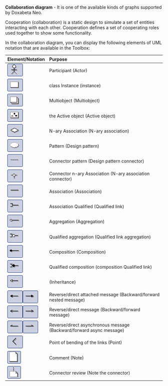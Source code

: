 **Collaboration diagram** - It is one of the available kinds of graphs supported by Doxabeta Neo.



Cooperation (collaboration) is a static design to simulate a set of entities interacting with each other. Cooperation defines a set of cooperating roles used together to show some functionality.

In the collaboration diagram, you can display the following elements of UML notation that are available in the Toolbox:

Element/Notation | Purpose
:-----------------------------------------------------------------------|:-----------------------------
![Example](/Diagrams/actor.jpg) | Participant (Actor)
![Example](/Diagrams/instance.jpg) | class Instance (instance)
![Example](/Diagrams/multiobject.jpg) | Multiobject (Multiobject)
![Example](/Diagrams/activeobject.jpg) | the Active object (Active object)
![Example](/Diagrams/naryassoc.jpg) | N-ary Association (N-ary association)
![Example](/Diagrams/designpatt.jpg) | Pattern (Design pattern)
![Example](/Diagrams/designpattconn.jpg) | Connector pattern (Design pattern connector)
![Example](/Diagrams/naryconn.jpg) | Connector n-ary Association (N-ary association connector)
![Example](/Diagrams/assoc.jpg) | Association (Association)
![Example](/Diagrams/qlink.jpg) | Association Qualified (Qualified link)
![Example](/Diagrams/aggregation.jpg) | Aggregation (Aggregation)
![Example](/Diagrams/qaggregation.jpg) | Qualified aggregation (Qualified link aggregation)
![Example](/Diagrams/composition.jpg) | Composition (Composition)
![Example](/Diagrams/qcomposition.jpg) | Qualified composition (composition Qualified link)
![Example](/Diagrams/inheritance.jpg) | (Inheritance)
![Example](/Diagrams/bwdnestedmsg.jpg)![Example](/Diagrams/fwdnestedmsg.jpg) | Reverse/direct attached message (Backward/forward nested message)
![Primer](/Diagrams/bwdmessage.jpg)![Primer](/Diagrams/fwdmessage.jpg) | Reverse/direct message (Backward/forward message)
![Primer](/Diagrams/bwdasyncmsg.jpg)![Primer](/Diagrams/fwdasyncmsg.jpg) | Reverse/direct asynchronous message (Backward/forward async message)
![Example](/Diagrams/corner.jpg) | Point of bending of the links (Point)
![Example](/Diagrams/note.jpg) | Comment (Note)
![Example](/Diagrams/noteconn.jpg) | Connector review (Note the connector)

